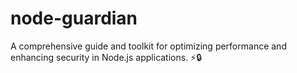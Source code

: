 # node-guardian
A comprehensive guide and toolkit for optimizing performance and enhancing security in Node.js applications. ⚡️🔒

